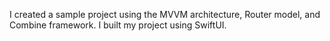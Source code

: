 I created a sample project using the MVVM architecture, Router model, and Combine framework. I built my project using SwiftUI.

